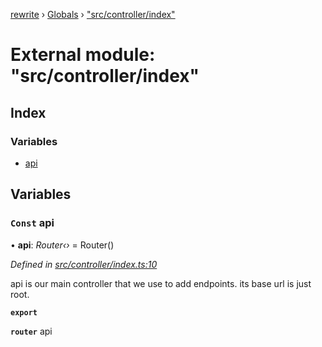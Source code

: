 [rewrite](../README.md) › [Globals](../globals.md) › ["src/controller/index"](_src_controller_index_.md)

# External module: "src/controller/index"

## Index

### Variables

* [api](_src_controller_index_.md#const-api)

## Variables

### `Const` api

• **api**: *Router‹›* = Router()

*Defined in [src/controller/index.ts:10](https://github.com/Morganb816/JWT-Authentication/blob/e3bc080/src/controller/index.ts#L10)*

api is our main controller that we use to add endpoints.
its base url is just root.

**`export`** 

**`router`** api
